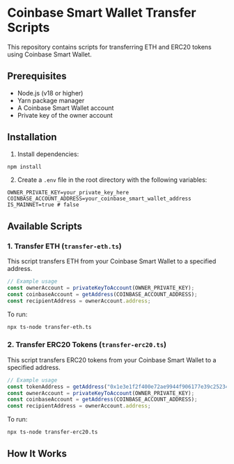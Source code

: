 # Coinbase Smart Wallet Transfer Scripts

This repository contains scripts for transferring ETH and ERC20 tokens using Coinbase Smart Wallet.

## Prerequisites

- Node.js (v18 or higher)
- Yarn package manager
- A Coinbase Smart Wallet account
- Private key of the owner account

## Installation

1. Install dependencies:
```bash
npm install
```

2. Create a `.env` file in the root directory with the following variables:
```env
OWNER_PRIVATE_KEY=your_private_key_here
COINBASE_ACCOUNT_ADDRESS=your_coinbase_smart_wallet_address
IS_MAINNET=true # false
```

## Available Scripts

### 1. Transfer ETH (`transfer-eth.ts`)

This script transfers ETH from your Coinbase Smart Wallet to a specified address.

```typescript
// Example usage
const ownerAccount = privateKeyToAccount(OWNER_PRIVATE_KEY);
const coinbaseAccount = getAddress(COINBASE_ACCOUNT_ADDRESS);
const recipientAddress = ownerAccount.address;
```

To run:
```bash
npx ts-node transfer-eth.ts
```

### 2. Transfer ERC20 Tokens (`transfer-erc20.ts`)


This script transfers ERC20 tokens from your Coinbase Smart Wallet to a specified address.

```typescript
// Example usage
const tokenAddress = getAddress("0x1e3e1f2f400e72ae9944f906177e39c252348fe4");
const ownerAccount = privateKeyToAccount(OWNER_PRIVATE_KEY);
const coinbaseAccount = getAddress(COINBASE_ACCOUNT_ADDRESS);
const recipientAddress = ownerAccount.address;
```

To run:
```bash
npx ts-node transfer-erc20.ts
```

## How It Works
